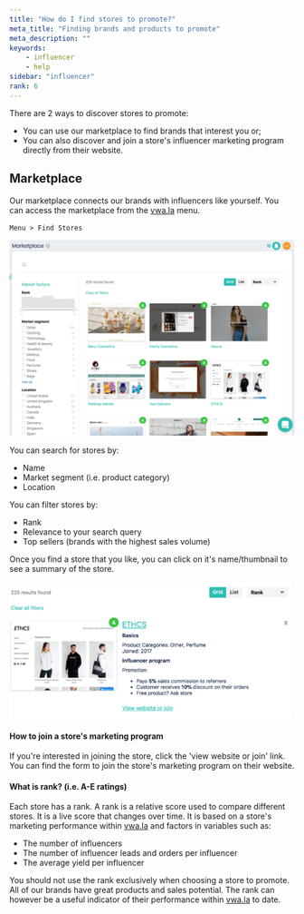 ```yaml
---
title: "How do I find stores to promote?"
meta_title: "Finding brands and products to promote"
meta_description: ""
keywords:
    - influencer
    - help
sidebar: "influencer"
rank: 6
---
```


There are 2 ways to discover stores to promote:

*   You can use our marketplace to find brands that interest you or;
*   You can also discover and join a store's influencer marketing program directly from their website.

Marketplace
-----------

Our marketplace connects our brands with influencers like yourself. You can access the marketplace from the [vwa.la](http://vwa.la) menu.

    Menu > Find Stores

![](/images/influencer/2018-02-18-19-29-20.png)

You can search for stores by:

*   Name
*   Market segment (i.e. product category)
*   Location

You can filter stores by:

*   Rank
*   Relevance to your search query
*   Top sellers (brands with the highest sales volume)

Once you find a store that you like, you can click on it's name/thumbnail to see a summary of the store.

![](/images/influencer/2018-02-18-19-32-59.png)

#### How to join a store's marketing program

If you're interested in joining the store, click the 'view website or join' link. You can find the form to join the store's marketing program on their website.

#### What is rank? (i.e. A-E ratings)

Each store has a rank. A rank is a relative score used to compare different stores. It is a live score that changes over time. It is based on a store's marketing performance within [vwa.la](http://vwa.la) and factors in variables such as:

*   The number of influencers
*   The number of influencer leads and orders per influencer
*   The average yield per influencer

You should not use the rank exclusively when choosing a store to promote. All of our brands have great products and sales potential. The rank can however be a useful indicator of their performance within [vwa.la](http://vwa.la) to date.